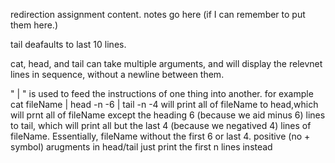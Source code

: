 redirection assignment content.
 notes go here (if I can remember to put them here.)

tail deafaults to last 10 lines.


cat, head, and tail can take multiple arguments, and will display the relevnet lines in sequence, without a newline between them.

" | " is used to feed the instructions of one thing into another.
for example cat fileName | head -n -6 | tail -n -4
will print all of fileName to head,which will prnt all of fileName except the heading 6 (because we aid minus 6) lines to tail, which will print all but the last 4 (because we negatived 4) lines of fileName.
Essentially, fileName without the first 6 or last 4.
positive (no + symbol) arugments in head/tail just print the first n lines instead